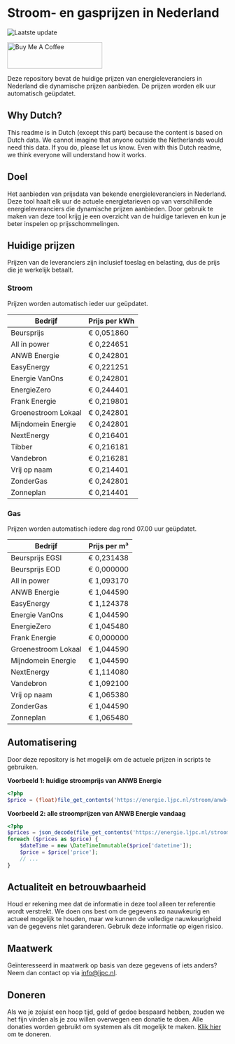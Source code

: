 # Stroom- en gasprijzen in Nederland

![Laatste update](https://img.shields.io/badge/laatste%20update-2024--02--20%2014%3A00%20CET-brightgreen)

<a href="https://www.buymeacoffee.com/Lars-" target="_blank"><img src="https://cdn.buymeacoffee.com/buttons/v2/default-orange.png" alt="Buy Me A Coffee" height="60" style="height: 60px !important;width: 217px !important;" ></a>

Deze repository bevat de huidige prijzen van energieleveranciers in Nederland die dynamische prijzen aanbieden. De prijzen worden elk uur automatisch geüpdatet.

## Why Dutch?

This readme is in Dutch (except this part) because the content is based on Dutch data. We cannot imagine that anyone outside the Netherlands would need this data. If you do, please let us know. Even with this Dutch readme, we think
everyone will understand how it works.

## Doel

Het aanbieden van prijsdata van bekende energieleveranciers in Nederland. Deze tool haalt elk uur de actuele energietarieven op van verschillende energieleveranciers die dynamische prijzen aanbieden. Door gebruik te maken van deze tool
krijg je een overzicht van de huidige tarieven en kun je beter inspelen op prijsschommelingen.

## Huidige prijzen

Prijzen van de leveranciers zijn inclusief toeslag en belasting, dus de prijs die je werkelijk betaalt.

### Stroom

Prijzen worden automatisch ieder uur geüpdatet.

 Bedrijf | Prijs per kWh 
---------|---------------
Beursprijs | € 0,051860
All in power | € 0,224651
ANWB Energie | € 0,242801
EasyEnergy | € 0,221251
Energie VanOns | € 0,242801
EnergieZero | € 0,244401
Frank Energie | € 0,219801
Groenestroom Lokaal | € 0,242801
Mijndomein Energie | € 0,242801
NextEnergy | € 0,216401
Tibber | € 0,216181
Vandebron | € 0,216281
Vrij op naam | € 0,214401
ZonderGas | € 0,242801
Zonneplan | € 0,214401


### Gas

Prijzen worden automatisch iedere dag rond 07.00 uur geüpdatet.

 Bedrijf | Prijs per m³ 
---------|--------------
Beursprijs EGSI | € 0,231438
Beursprijs EOD | € 0,000000
All in power | € 1,093170
ANWB Energie | € 1,044590
EasyEnergy | € 1,124378
Energie VanOns | € 1,044590
EnergieZero | € 1,045480
Frank Energie | € 0,000000
Groenestroom Lokaal | € 1,044590
Mijndomein Energie | € 1,044590
NextEnergy | € 1,114080
Vandebron | € 1,092100
Vrij op naam | € 1,065380
ZonderGas | € 1,044590
Zonneplan | € 1,065480


## Automatisering

Door deze repository is het mogelijk om de actuele prijzen in scripts te gebruiken.

**Voorbeeld 1: huidige stroomprijs van ANWB Energie**

```php
<?php
$price = (float)file_get_contents('https://energie.ljpc.nl/stroom/anwb-energie-nu.txt');

```

**Voorbeeld 2: alle stroomprijzen van ANWB Energie vandaag**

```php
<?php
$prices = json_decode(file_get_contents('https://energie.ljpc.nl/stroom/all-in-power-vandaag.json'),true);
foreach ($prices as $price) {
    $dateTime = new \DateTimeImmutable($price['datetime']);
    $price = $price['price'];
    // ...
}
```

## Actualiteit en betrouwbaarheid

Houd er rekening mee dat de informatie in deze tool alleen ter referentie wordt verstrekt. We doen ons best om de gegevens zo nauwkeurig en actueel mogelijk te houden, maar we kunnen de volledige nauwkeurigheid van de gegevens niet
garanderen. Gebruik deze informatie op eigen risico.

## Maatwerk

Geïnteresseerd in maatwerk op basis van deze gegevens of iets anders? Neem dan contact op
via [info@ljpc.nl](mailto:info@ljpc.nl?subject=Energie%20prijzen).

## Doneren

Als we je zojuist een hoop tijd, geld of gedoe bespaard hebben, zouden we het fijn vinden als je zou willen overwegen een
donatie te doen. Alle donaties worden gebruikt om systemen als dit mogelijk te
maken. [Klik hier](https://www.buymeacoffee.com/Lars-) om te doneren.
